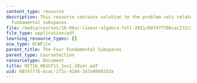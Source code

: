 ```yaml
---
content_type: resource
description: This resource contains solution to the problem sets related to the four
  fundamental subspaces.
file: /media/courses/18-06sc-linear-algebra-fall-2011/68f4777bbcac272c9184347a9849333a_MIT18_06SCF11_Ses1.10sol.pdf
file_type: application/pdf
learning_resource_types: []
ocw_type: OCWFile
parent_title: The Four Fundamental Subspaces
parent_type: CourseSection
resourcetype: Document
title: MIT18_06SCF11_Ses1.10sol.pdf
uid: 68f4777b-bcac-272c-9184-347a9849333a
---
```

